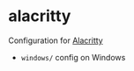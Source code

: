 # alacritty

Configuration for [Alacritty](https://github.com/alacritty/alacritty)

- `windows/` config on Windows
